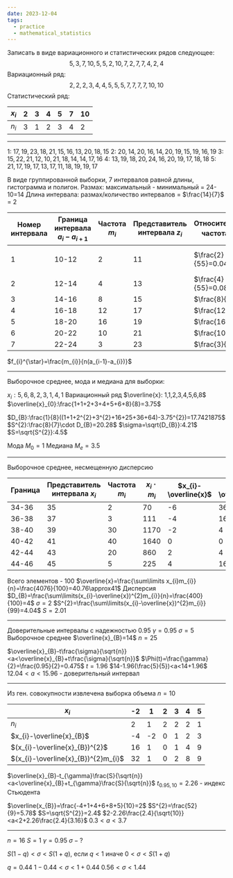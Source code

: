 ```yaml
---
date: 2023-12-04
tags:
  - practice
  - mathematical_statistics
---
```

Записать в виде вариационного и статистических рядов следующее:
$$5,3,7,10,5,5,2,10,7,2,7,7,4,2,4$$
Вариационный ряд:$$2,2,2,3,4,4,5,5,5,7,7,7,7,10,10$$
Статистический ряд:

| $x_{i}$ | 2   | 3   | 4   | 5   | 7   | 10  |
| ------- | --- | --- | --- | --- | --- | --- |
| $n_{i}$ | 3   | 1   | 2   | 3   | 4   | 2    |

---
1: $17,19,23,18,21,15,16,13,20,18,15$
2: $20,14,20,16,14,20,19,15,19,16,19$
3: $15,22,21,12,10,21,18,14,14,17,16$
4: $13,19,18,20,24,16,20,19,17,18,18$
5: $21,17,19,17,13,17,11,18,19,19,17$

В виде группированной выборки, 7 интервалов равной длины, гистограмма и полигон.
Размах: максимальный - минимальный = 24-10=14
Длина интервала: размах/количество интервалов = $\frac{14}{7}$ = 2

| Номер интервала | Граница интервала $a_{i}-a_{i+1}$ | Частота $m_{i}$ | Представитель интервала $z_{i}$ | Относительная частота $p_{i}^{\star}$ | Плотность относительной частоты $f_{i}^{\star}$ |
| --------------- | --------------------------------- | --------------- | ------------------------------- | ------------------------------------- | ----------------------------------------------- |
| 1               | 10-12                             | 2               | 11                              | $\frac{2}{55}=0.04$                   | $\frac{2}{55(12-10)}=$ 0.018                                           |
| 2               | 12-14                             | 4               | 13                              | $\frac{4}{55}=0.08$                   | 0.0364                                          |
| 3               | 14-16                             | 8               | 15                              | $\frac{8}{55}$                        | 0.728                                           |
| 4               | 16-18                             | 12              | 17                              | $\frac{12}{55}$                       | 0.1091                                          |
| 5               | 18-20                             | 16              | 19                              | $\frac{16}{55}$                       | 0.1456                                          |
| 6               | 20-22                             | 10              | 21                              | $\frac{10}{55}$                       | 0.909                                           |
| 7               | 22-24                             | 3               | 23                              | $\frac{3}{55}$                        | 0.273                                           |

$f_{i}^{\star}=\frac{m_{i}}{n(a_{i-1}-a_{i})}$

---
Выборочное среднее, мода и медиана для выборки:

$x_{i}:5 ,6, 8,2 ,3,1,4,1$
Вариационный ряд $\overline{x}: 1,1,2,3,4,5,6,8$
$\overline{x}_{0}:\frac{1+1+2+3+4+5+6+8}{8}=3.75$

$D_{B}:\frac{1}{8}((1+1+2^{2}+3^{2}+16+25+36+64)-3.75^{2})=17.7421875$
$S^{2}:\frac{8}{7}\cdot D_{B}=20.28$
$\sigma=\sqrt{D_{B}}:4.21$
$S=\sqrt{S^{2}}:4.5$

Мода $M_{0}=1$
Медиана $M_{e}=3.5$

---
Выборочное среднее, несмещенную дисперсию

| Граница | Представитель интервала $x_{i}$ | Частота $m_{i}$ | $x_{i}\cdot m_{i}$ | $x_{i}-\overline{x}$ | $(x_{i}-\overline{x})^{2}$ | $m_{i}(x_{i}-\overline{x})^{2}$ |
| ------- | ------------------------------- | --------------- | ------------------ | -------------------- | -------------------------- | ------------------------------- |
| 34-36   | 35                              | 2               | 70                 | -6                   | 36                         | 70                              |
| 36-38   | 37                              | 3               | 111                | -4                   | 16                         | 48                              |
| 38-40   | 39                              | 30              | 1170               | -2                   | 4                          | 120                             |
| 40-42   | 41                              | 40              | 1640               | 0                    | 0                          | 0                               |
| 42-44   | 43                              | 20              | 860                | 2                    | 4                          | 80                              |
| 44-46   | 45                              | 5               | 225                | 4                    | 16                         | 80                              |

Всего элементов - 100
$\overline{x}=\frac{\sum\limits x_{i}m_{i}}{n}=\frac{4076}{100}=40.76\approx41$
Дисперсия $D_{B}=\frac{\sum\limits(x_{i}-\overline{x})^{2}m_{i}}{n}=\frac{400}{100}=4$
$\sigma=2$
$S^{2}=\frac{\sum\limits(x_{i}-\overline{x})^{2}m_{i}}{99}=4.04$
$S=2.01$

---
Доверительные интервалы с надежностью 0.95
$\gamma=0.95$
$\sigma=5$
Выборочное среднее $\overline{x}_{B}=14$
$n=25$

$\overline{x}_{B}-t\frac{\sigma}{\sqrt{n}}<a<\overline{x}_{B}+t\frac{\sigma}{\sqrt{n}}$
$\Phi(t)=\frac{\gamma}{2}=\frac{0.95}{2}=0.475$
$t=1.96$
$14-1.96(\frac{5}{5})<a<14+1.96$
$12.04<a<15.96$ - доверительный интервал

---
Из ген. совокупности извлечена выборка объема $n=10$

| $x_{i}$                             | -2  | 1   | 2   | 3   | 4   | 5   |
| ----------------------------------- | --- | --- | --- | --- | --- | --- |
| $n_{i}$                             | 2   | 1   | 2   | 2   | 2   | 1   |
| $x_{i}-\overline{x}_{B}$            | -4  | -2  | 0   | 1   | 2   | 3   |
| $(x_{i}-\overline{x}_{B})^{2}$      | 16  | 1   | 0   | 1   | 4   | 9   |
| $(x_{i}-\overline{x}_{B})^{2}m_{i}$ | 32  | 1   | 0   | 2   | 8   | 9    |

$\overline{x}_{B}-t_{\gamma}\frac{S}{\sqrt{n}}<a<\overline{x}_{B}+t_{\gamma}\frac{S}{\sqrt{n}}$
$t_{0.95,10}=2.26$ - индекс Стьюдента

$\overline{x_{B}}=\frac{-4+1+4+6+8+5}{10}=2$
$S^{2}=\frac{52}{9}=5.78$
$S=\sqrt{S^{2}}=2.4$
$2-2.26\frac{2.4}{\sqrt{10}}<a<2+2.26\frac{2.4}{3.16}$
$0.3<a<3.7$

---
$n=16$
$S=1$
$\gamma=0.95$
$\sigma-?$

$S(1-q)<\sigma<S(1+q)$, если $q<1$
иначе $0<\sigma<S(1+q)$

$q=0.44$
$1-0.44<\sigma<1+0.44$
$0.56<\sigma<1.44$
